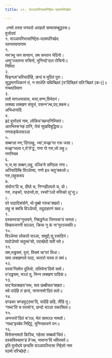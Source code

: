 ```yaml
---
title: ०१. सञ्‍ञापरिभासानिद्देस-पठमपरिच्छेद

---
```

॥नमो तस्स भगवतो अरहतो सम्मासम्बुद्धस्स॥  
वुत्तोदयं  
१. सञ्‍ञापरिभासानिद्देस-पठमपरिच्छेद  
रतनत्तयप्पणाम  
१.  
नम’त्थु जन सन्तान, तम सन्तान भेदिनो।  
धम्मु’ज्‍जलन्त रुचिनो, मुनिन्दो’दात रोचिनो॥  
निमित्त  
२.  
पिङ्गला’चरियादीहि, छन्दं य मुदितं पुरा।  
सुद्धमागधिकानं तं, न साधेति यथिच्छितं [य’दिच्छितं यति’च्छितं (क॰)]॥  
गन्थपरिमाण  
३.  
ततो मागधभासाय, मत्ता,वण्ण,विभेदनं।  
लक्ख्य लक्खण संयुत्तं, पसन्‍न’त्थ,पद,क्‍कमं॥  
अभिधानादि  
४.  
इदं वुत्तोदयं नाम, लोकिय’च्छन्दनिस्सितं।  
आरभिस्स’महं दानि, तेसं सुखविबुद्धिया॥  
गणसङ्केतसञ्‍ञा  
५.  
सब्बग्ला म्ना,’दिगलहू, भ्या’,मज्झ’न्त गरू जसा।  
मज्झ’न्तला र,ते’ते’ट्ठ, गणा गो गरु,लो लहु॥  
गणनियम  
६.  
भ,ज,सा सब्बग,लहू, पञ्‍चि’मे सण्ठिता गणा।  
अरियादिम्हि विञ्‍ञेय्या, गणो इध चतु’क्‍कलो॥  
गरु,लहुसरूप  
७.  
संयोगा’दि च, दीघो च, निग्गहीतपरो च, यो।  
गरु, वङ्को, पादन्तो,वा, रस्सो’ञ्‍ञो मत्तिको लु’जु॥  
८.  
परे पादादिसंयोगे, यो पुब्बो गरुक’क्खरो।  
लहु स क्‍वचि विञ्‍ञेय्यो, तदुदाहरणं यथा॥  
९.  
दस्सनरसा’नुभावने, निबद्धगेधा जिनस्स’यं जनता।  
विम्हयजननी सञ्‍ञत, क्रिया नु कं ना’नुरञ्‍जयति॥  
१०.  
विञ्‍ञेय्या लोकतो सञ्‍ञा, समुद्दो,सु,रसादिनं।  
पादोञेय्यो चतुत्थं’सो, पदच्छेदो यती भवे॥  
११.  
सम,मड्ढसमं, वुत्तं, विसमं चा’परं तिधा।  
समा लक्खणतो पादा, चत्तारो यस्स तं समं॥  
१२.  
यस्स’न्तिमेन दुतियो, ततियेना’दिमो समो।  
त’दड्ढसम, मञ्‍ञं तु, भिन्‍न लक्खण पादिकं॥  
१३.  
पाद’मेकक्खरा’रब्भ, याव छब्बीसत’क्खरा।  
भवे पादेहि तं छन्दं, नानानामो’दितं ततो॥  
१४.  
दण्डका चण्डवुट्ठ्या’दि, पादेहि छहि, तीहि तु।  
‘गाथा’ति च परत्थे’वं, छन्दो सञ्‍ञा पकासिता॥  
१५.  
अनन्तरो’दितं च’ञ्‍ञ, मेतं सामञ्‍ञ नामतो।  
‘गाथा’इच्‍चेव निद्दिट्ठं, मुनिन्दवचने पन॥  
१६.  
विसेसनामतो किञ्‍चि, गहेत्वा सब्बथो’चितं।  
दस्सयिस्साम’हं ते’त्थ, नामाना’वि भविस्सरे॥  
इति वुत्तोदये छन्दसि सञ्‍ञापरिभासा निद्देसो नाम  
पठमो परिच्छेदो।  